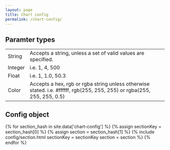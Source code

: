 ```yaml
---
layout: page
title: Chart config
permalink: /chart-config/
---
```


<div class="toc"></div>

## Paramter types
<table class="types">
  <tbody>
    <tr>
      <td>String</td>
      <td>Accepts a string, unless a set of valid values are specified.</td>
    </tr>
    <tr>
      <td>Integer</td>
      <td>i.e. 1, 4, 500</td>
    </tr>
    <tr>
      <td>Float</td>
      <td>i.e. 1, 1.0, 50.3</td>
    </tr>
    <tr>
      <td>Color</td>
      <td>Accepts a hex, rgb or rgba string unless otherwise stated. i.e. #ffffff, rgb(255, 255, 255) or rgba(255, 255, 255, 0.5)</td>
    </tr>
  </tbody>
</table>

## Config object

{% for section_hash in site.data['chart-config'] %}
  {% assign sectionKey = section_hash[0] %}
  {% assign section = section_hash[1] %}
  {% include config/section.html sectionKey = sectionKey section = section %}
{% endfor %}